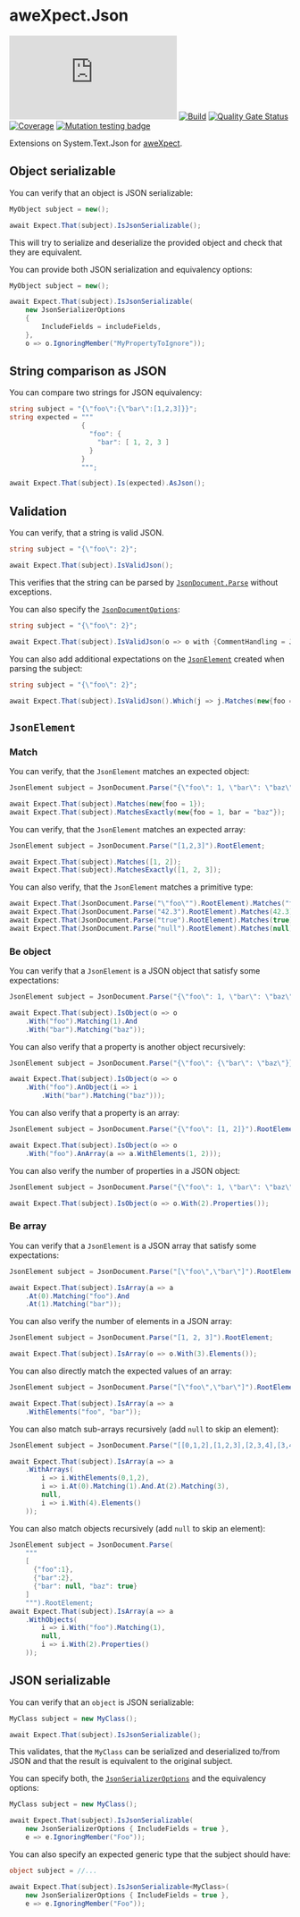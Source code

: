 # aweXpect.Json

[![Nuget](https://img.shields.io/nuget/v/aweXpect.Json)](https://www.nuget.org/packages/aweXpect.Json)
[![Build](https://github.com/aweXpect/aweXpect.Json/actions/workflows/build.yml/badge.svg)](https://github.com/aweXpect/aweXpect.Json/actions/workflows/build.yml)
[![Quality Gate Status](https://sonarcloud.io/api/project_badges/measure?project=aweXpect_aweXpect.Json&metric=alert_status)](https://sonarcloud.io/summary/new_code?id=aweXpect_aweXpect.Json)
[![Coverage](https://sonarcloud.io/api/project_badges/measure?project=aweXpect_aweXpect.Json&metric=coverage)](https://sonarcloud.io/summary/overall?id=aweXpect_aweXpect.Json)
[![Mutation testing badge](https://img.shields.io/endpoint?style=flat&url=https%3A%2F%2Fbadge-api.stryker-mutator.io%2Fgithub.com%2FaweXpect%2FaweXpect.Json%2Fmain)](https://dashboard.stryker-mutator.io/reports/github.com/aweXpect/aweXpect.Json/main)

Extensions on System.Text.Json for [aweXpect](https://github.com/aweXpect/aweXpect).

## Object serializable

You can verify that an object is JSON serializable:

```csharp
MyObject subject = new();

await Expect.That(subject).IsJsonSerializable();
```

This will try to serialize and deserialize the provided object and check that they are equivalent.

You can provide both JSON serialization and equivalency options:

```csharp
MyObject subject = new();

await Expect.That(subject).IsJsonSerializable(
    new JsonSerializerOptions
    {
        IncludeFields = includeFields,
    },
    o => o.IgnoringMember("MyPropertyToIgnore"));
```

## String comparison as JSON

You can compare two strings for JSON equivalency:

```csharp
string subject = "{\"foo\":{\"bar\":[1,2,3]}}";
string expected = """
                  {
                    "foo": {
                      "bar": [ 1, 2, 3 ]
                    }
                  }
                  """;

await Expect.That(subject).Is(expected).AsJson();
```

## Validation

You can verify, that a string is valid JSON.

```csharp
string subject = "{\"foo\": 2}";

await Expect.That(subject).IsValidJson();
```

This verifies that the string can be parsed by [
`JsonDocument.Parse`](https://learn.microsoft.com/en-us/dotnet/api/system.text.json.jsondocument.parse) without
exceptions.

You can also specify the [
`JsonDocumentOptions`](https://learn.microsoft.com/en-us/dotnet/api/system.text.json.jsondocumentoptions):

```csharp
string subject = "{\"foo\": 2}";

await Expect.That(subject).IsValidJson(o => o with {CommentHandling = JsonCommentHandling.Disallow});
```

You can also add additional expectations on the [
`JsonElement`](https://learn.microsoft.com/en-us/dotnet/api/system.text.json.jsonelement) created when parsing the
subject:

```csharp
string subject = "{\"foo\": 2}";

await Expect.That(subject).IsValidJson().Which(j => j.Matches(new{foo = 2}));
```

## `JsonElement`

### Match

You can verify, that the `JsonElement` matches an expected object:

```csharp
JsonElement subject = JsonDocument.Parse("{\"foo\": 1, \"bar\": \"baz\"}").RootElement;

await Expect.That(subject).Matches(new{foo = 1});
await Expect.That(subject).MatchesExactly(new{foo = 1, bar = "baz"});
```

You can verify, that the `JsonElement` matches an expected array:

```csharp
JsonElement subject = JsonDocument.Parse("[1,2,3]").RootElement;

await Expect.That(subject).Matches([1, 2]);
await Expect.That(subject).MatchesExactly([1, 2, 3]);
```

You can also verify, that the `JsonElement` matches a primitive type:

```csharp
await Expect.That(JsonDocument.Parse("\"foo\"").RootElement).Matches("foo");
await Expect.That(JsonDocument.Parse("42.3").RootElement).Matches(42.3);
await Expect.That(JsonDocument.Parse("true").RootElement).Matches(true);
await Expect.That(JsonDocument.Parse("null").RootElement).Matches(null);
```

### Be object

You can verify that a `JsonElement` is a JSON object that satisfy some expectations:

```csharp
JsonElement subject = JsonDocument.Parse("{\"foo\": 1, \"bar\": \"baz\"}").RootElement;

await Expect.That(subject).IsObject(o => o
    .With("foo").Matching(1).And
    .With("bar").Matching("baz"));
```

You can also verify that a property is another object recursively:

```csharp
JsonElement subject = JsonDocument.Parse("{\"foo\": {\"bar\": \"baz\"}}").RootElement;

await Expect.That(subject).IsObject(o => o
    .With("foo").AnObject(i => i
        .With("bar").Matching("baz")));
```

You can also verify that a property is an array:

```csharp
JsonElement subject = JsonDocument.Parse("{\"foo\": [1, 2]}").RootElement;

await Expect.That(subject).IsObject(o => o
    .With("foo").AnArray(a => a.WithElements(1, 2)));
```

You can also verify the number of properties in a JSON object:

```csharp
JsonElement subject = JsonDocument.Parse("{\"foo\": 1, \"bar\": \"baz\"}").RootElement;

await Expect.That(subject).IsObject(o => o.With(2).Properties());
```

### Be array

You can verify that a `JsonElement` is a JSON array that satisfy some expectations:

```csharp
JsonElement subject = JsonDocument.Parse("[\"foo\",\"bar\"]").RootElement;

await Expect.That(subject).IsArray(a => a
    .At(0).Matching("foo").And
    .At(1).Matching("bar"));
```

You can also verify the number of elements in a JSON array:

```csharp
JsonElement subject = JsonDocument.Parse("[1, 2, 3]").RootElement;

await Expect.That(subject).IsArray(o => o.With(3).Elements());
```

You can also directly match the expected values of an array:

```csharp
JsonElement subject = JsonDocument.Parse("[\"foo\",\"bar\"]").RootElement;

await Expect.That(subject).IsArray(a => a
    .WithElements("foo", "bar"));
```

You can also match sub-arrays recursively (add `null` to skip an element):

```csharp
JsonElement subject = JsonDocument.Parse("[[0,1,2],[1,2,3],[2,3,4],[3,4,5,6]]").RootElement;

await Expect.That(subject).IsArray(a => a
    .WithArrays(
        i => i.WithElements(0,1,2),
        i => i.At(0).Matching(1).And.At(2).Matching(3),
        null,
        i => i.With(4).Elements()
    ));
```

You can also match objects recursively (add `null` to skip an element):

```csharp
JsonElement subject = JsonDocument.Parse(
	"""
	[
	  {"foo":1},
	  {"bar":2},
	  {"bar": null, "baz": true}
	]
	""").RootElement;
await Expect.That(subject).IsArray(a => a
	.WithObjects(
		i => i.With("foo").Matching(1),
		null,
		i => i.With(2).Properties()
	));
```

## JSON serializable

You can verify that an `object` is JSON serializable:

```csharp
MyClass subject = new MyClass();

await Expect.That(subject).IsJsonSerializable();
```

This validates, that the `MyClass` can be serialized and deserialized to/from JSON and that the result is equivalent to
the original subject.

You can specify both, the [
`JsonSerializerOptions`](https://learn.microsoft.com/en-us/dotnet/api/system.text.json.jsonserializeroptions) and the
equivalency options:

```csharp
MyClass subject = new MyClass();

await Expect.That(subject).IsJsonSerializable(
    new JsonSerializerOptions { IncludeFields = true },
    e => e.IgnoringMember("Foo"));
```

You can also specify an expected generic type that the subject should have:

```csharp
object subject = //...

await Expect.That(subject).IsJsonSerializable<MyClass>(
    new JsonSerializerOptions { IncludeFields = true },
    e => e.IgnoringMember("Foo"));
```
